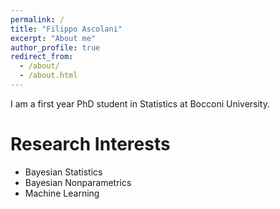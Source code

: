 ```yaml
---
permalink: /
title: "Filippo Ascolani"
excerpt: "About me"
author_profile: true
redirect_from: 
  - /about/
  - /about.html
---
```


I am a first year PhD student in Statistics at Bocconi University.

Research Interests
======

* Bayesian Statistics
* Bayesian Nonparametrics
* Machine Learning
